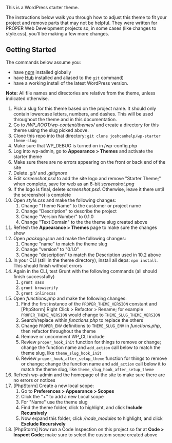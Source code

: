 This is a WordPress starter theme.

The instructions below walk you through how to adjust this theme to fit your project and remove parts that may not be helpful. They were written for PROPER Web Development projects so, in some cases (like changes to style.css), you'll be making a few more changes. 

## Getting Started

The commands below assume you: 

- have [npm](https://docs.npmjs.com/getting-started/installing-node) installed globally 
- have [Hub](https://github.com/github/hub) installed and aliased to the `git` command)
- have a working install of the latest WordPress version. 

**Note:** All file names and directories are relative from the theme, unless indicated otherwise.

1. Pick a slug for this theme based on the project name. It should only contain lowercase letters, numbers, and dashes. This will be used throughout the theme and in this documentation. 
2. Go to */WP_ROOT/wp-content/themes/* and create a directory for this theme using the slug picked above. 
3. Clone this repo into that directory: `git clone joshcanhelp/wp-starter theme-slug`
4. Make sure that WP_DEBUG is turned on in /wp-config.php
5. Log into wp-admin, go to **Appearance > Themes** and activate the starter theme
6. Make sure there are no errors appearing on the front or back end of the site
7. Delete *.git/* and *.gitignore* 
8. Edit *screenshot.psd* to add the site logo and remove "Starter Theme;" when complete, save for web as an 8-bit *screenshot.png*
9. If the logo is final, delete *screenshot.psd*. Otherwise, leave it there until the screenshot is complete
10. Open *style.css* and make the following changes:
	1. Change "Theme Name" to the customer or project name
	2. Change "Description" to describe the project
	3. Change "Version Number" to 0.1.0
	4. Change "Text Domain" to the the theme slug created above
11. Refresh the **Appearance > Themes** page to make sure the changes show
12. Open *package.json* and make the following changes:
	1. Change "name" to match the theme slug
	2. Change "version" to "0.1.0"
	3. Change "description" to match the Description used in 10.2 above
13. In your CLI (still in the theme directory), install all deps: `npm install`. This should finish without errors
14. Again in the CLI, test Grunt with the following commands (all should finish successfully) 
	1. `grunt sass`
	2. `grunt browserify`
	3. `grunt inlinecss`
15. Open *functions.php* and make the following changes:
	1. Find the first instance of the `PROPER_THEME_VERSION` constant and [PhpStorm] Right Click > Refactor > Rename; for example `PROPER_THEME_VERSION` would change to `THEME_SLUG_THEME_VERSION`
	3. Search/replace within *functions.php* to replace the others
	4. Change `PROPER_ENV` definitions to `THEME_SLUG_ENV` in *functions.php*, then refactor throughout the theme
	5. Remove or uncomment WP_CLI include
	6. Review `proper_hook_init` function for things to remove or change; change the function name and `add_action` call below to match the theme slug, like `theme_slug_hook_init`
	7. Review `proper_hook_after_setup_theme` function for things to remove or change; change the function name and `add_action` call below it to match the theme slug, like `theme_slug_hook_after_setup_theme`
16. Refresh wp-admin and the homepage of the site to make sure there are no errors or notices
17. [PhpStorm] Create a new local scope:
	1. Go to **Preferences > Appearance > Scopes**
	2. Click the "+" to add a new Local scope
	3. For "Name" use the theme slug
	4. Find the theme folder, click to highlight, and click **Include Recursively**
	5. Now expand this folder, click */node_modules* to highlight, and click **Exclude Recursively**
18. [PhpStorm] Now run a Code Inspection on this project so far at **Code > Inspect Code**; make sure to select the custom scope created above

